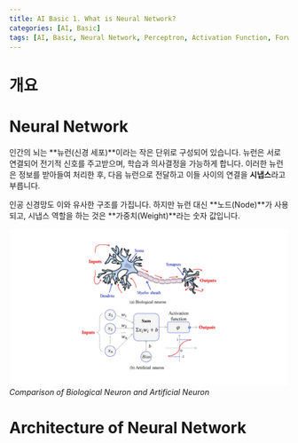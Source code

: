 ```yaml
---
title: AI Basic 1. What is Neural Network?
categories: [AI, Basic]
tags: [AI, Basic, Neural Network, Perceptron, Activation Function, Forward Propagation]
---
```


# 개요

# Neural Network

인간의 뇌는 **뉴런(신경 세포)**이라는 작은 단위로 구성되어 있습니다. 뉴런은 서로 연결되어 전기적 신호를 주고받으며, 학습과 의사결정을 가능하게 합니다. 이러한 뉴런은 정보를 받아들여 처리한 후, 다음 뉴런으로 전달하고 이들 사이의 연결을 **시냅스**라고 부릅니다.

인공 신경망도 이와 유사한 구조를 가집니다. 하지만 뉴런 대신 **노드(Node)**가 사용되고, 시냅스 역할을 하는 것은 **가중치(Weight)**라는 숫자 값입니다.

![Neural Network](./assets/img/AI-Basic/Neural_Network.png)
_Comparison of Biological Neuron and Artificial Neuron_

# Architecture of Neural Network